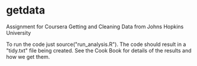 # getdata
Assignment for Coursera Getting and Cleaning Data from Johns Hopkins University

To run the code just source("run_analysis.R"). The code should result in a "tidy.txt" file being created. See the Cook Book for details of the results and how we get them.

